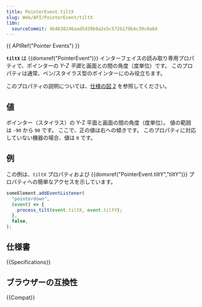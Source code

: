 ```yaml
---
title: PointerEvent.tiltX
slug: Web/API/PointerEvent/tiltX
l10n:
  sourceCommit: 4b4638246aad5d39b9a2e5c572b179b4c39c0a84
---
```


{{ APIRef("Pointer Events") }}

**`tiltX`** は {{domxref("PointerEvent")}} インターフェイスの読み取り専用プロパティで、ポインターの *Y-Z 平面*と画面との間の角度（度単位）です。 このプロパティは通常、ペン/スタイラス型のポインターにのみ役立ちます。

このプロパティの説明については、[仕様の図 2](https://w3c.github.io/pointerevents/#dom-pointerevent-tiltx) を参照してください。

## 値

ポインター（スタイラス）の Y-Z 平面と画面の間の角度（度単位）。 値の範囲は `-90` から `90` です。 ここで、正の値は右への傾きです。 このプロパティに対応していない機器の場合、値は `0` です。

## 例

この例は、`tiltX` プロパティおよび {{domxref("PointerEvent.tiltY","tiltY")}} プロパティへの簡単なアクセスを示しています。

```js
someElement.addEventListener(
  "pointerdown",
  (event) => {
    process_tilt(event.tiltX, event.tiltY);
  },
  false,
);
```

## 仕様書

{{Specifications}}

## ブラウザーの互換性

{{Compat}}
